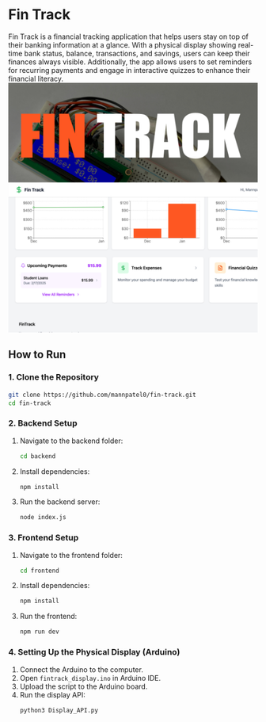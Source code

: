 # Fin Track

Fin Track is a financial tracking application that helps users stay on top of their banking information at a glance. With a physical display showing real-time bank status, balance, transactions, and savings, users can keep their finances always visible. Additionally, the app allows users to set reminders for recurring payments and engage in interactive quizzes to enhance their financial literacy.
![DemoImage1](Assets/image0.jpg)

## How to Run

### 1. Clone the Repository
```bash
git clone https://github.com/mannpatel0/fin-track.git
cd fin-track
```

### 2. Backend Setup
1. Navigate to the backend folder:
   ```bash
   cd backend
   ```
2. Install dependencies:
   ```bash
   npm install
   ```
3. Run the backend server:
   ```bash
   node index.js
   ```

### 3. Frontend Setup
1. Navigate to the frontend folder:
   ```bash
   cd frontend
   ```
2. Install dependencies:
   ```bash
   npm install
   ```
3. Run the frontend:
   ```bash
   npm run dev
   ```

### 4. Setting Up the Physical Display (Arduino)
1. Connect the Arduino to the computer.
2. Open `fintrack_display.ino` in Arduino IDE.
3. Upload the script to the Arduino board.
4. Run the display API:
   ```bash
   python3 Display_API.py
   ```

